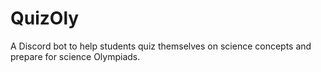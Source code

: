 # QuizOly
A Discord bot to help students quiz themselves on science concepts and prepare for science Olympiads.
